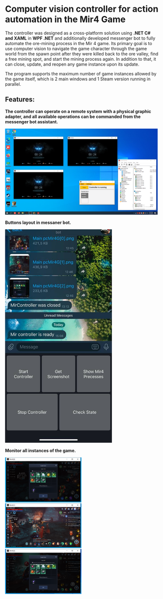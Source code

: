 # Computer vision controller for action automation in the Mir4 Game

The controller was designed as a cross-platform solution using **.NET C# and XAML** in **WPF .NET** and additionally developed messenger bot to fully automate the ore-mining process in the Mir 4 game.
Its primary goal is to use computer vision to navigate the game character through the game world from the spawn point after they were killed back to the ore valley, find a free mining spot, and start the mining process again. In addition to that, it can close, update, and reopen any game instance upon its update.

The program supports the maximum number of game instances allowed by the game itself, which is 2 main windows and 1 Steam version running in parallel.

## Features:

**The controller can operate on a remote system with a physical graphic adapter, and all available operations can be commanded from the messenger bot assistant.**

<img src="https://github.com/DmytroMudragel/Mir4Controller/blob/main/Figuration/2.png"  width="500">

**Buttons layout in messaner bot.**

<img src="https://github.com/DmytroMudragel/Mir4Controller/blob/main/Figuration/1.jpg"  width="350">

**Monitor all instances of the game.**

<p align="left">
  <img src="https://github.com/DmytroMudragel/Mir4Controller/blob/main/Figuration/3.png" alt="Image 1" width="250" style="display:inline-block; margin-right:20px;">
  <img src="https://github.com/DmytroMudragel/Mir4Controller/blob/main/Figuration/4.png" alt="Image 2" width="250" style="display:inline-block; margin-right:20px;">
  <img src="https://github.com/DmytroMudragel/Mir4Controller/blob/main/Figuration/5.png" alt="Image 3" width="250" style="display:inline-block;">
</p>



